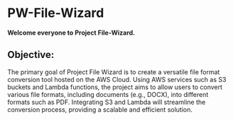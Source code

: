 # **PW-File-Wizard**
**Welcome everyone to Project File-Wizard.**    

## Objective:  
The primary goal of Project File Wizard is to create a versatile file format conversion tool hosted on the AWS Cloud. Using AWS services such as S3 buckets and Lambda functions, the project aims to allow users to convert various file formats, including documents (e.g., DOCX), into different formats such as PDF. Integrating S3 and Lambda will streamline the conversion process, providing a scalable and efficient solution.

